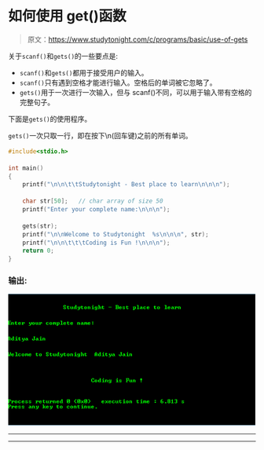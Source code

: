 # 如何使用 get()函数

> 原文：<https://www.studytonight.com/c/programs/basic/use-of-gets>

关于`scanf()`和`gets()`的一些要点是:

*   `scanf()`和`gets()`都用于接受用户的输入。
*   `scanf()`只有遇到空格才能进行输入。空格后的单词被它忽略了。
*   `gets()`用于一次进行一次输入，但与 scanf()不同，可以用于输入带有空格的完整句子。

下面是`gets()`的使用程序。

`gets()`一次只取一行，即在按下\n(回车键)之前的所有单词。

```cpp
#include<stdio.h>

int main()
{
    printf("\n\n\t\tStudytonight - Best place to learn\n\n\n");

    char str[50];   // char array of size 50
    printf("Enter your complete name:\n\n\n");

    gets(str);
    printf("\n\nWelcome to Studytonight  %s\n\n\n", str);
    printf("\n\n\t\t\tCoding is Fun !\n\n\n");
    return 0;
}
```

### 输出:

![Use of Gets() Program in C language](img/c46f6de6b227e6775c6bd34461348e82.png)

* * *

* * *